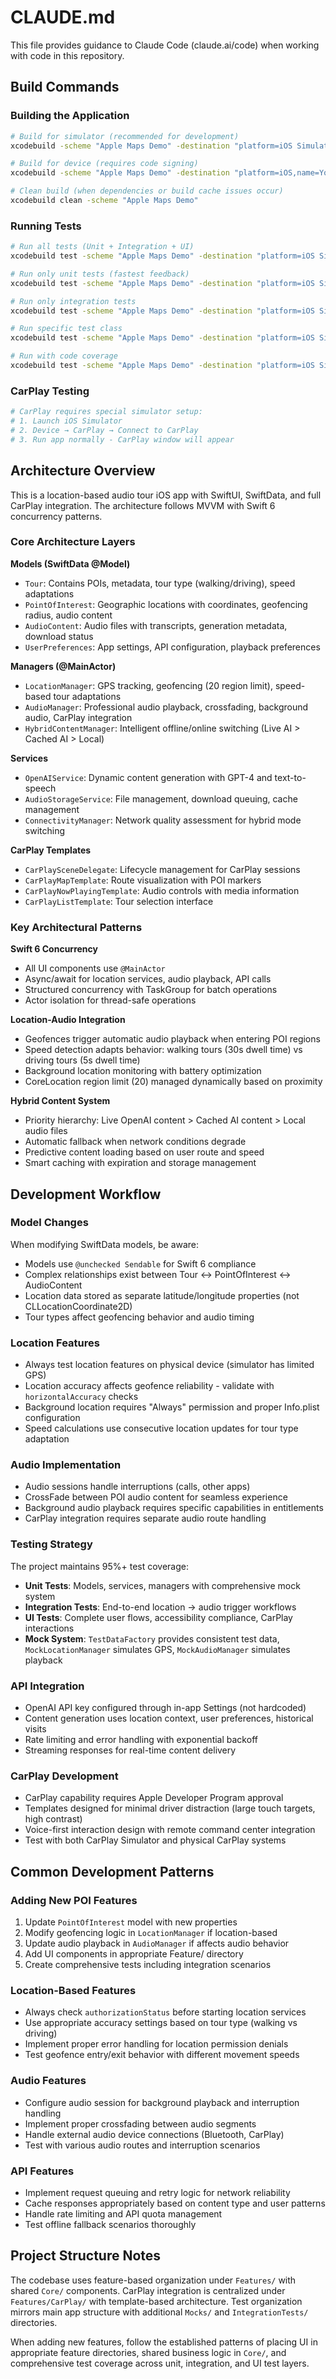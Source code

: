 # CLAUDE.md

This file provides guidance to Claude Code (claude.ai/code) when working with code in this repository.

## Build Commands

### Building the Application
```bash
# Build for simulator (recommended for development)
xcodebuild -scheme "Apple Maps Demo" -destination "platform=iOS Simulator,name=iPhone 16" build

# Build for device (requires code signing)
xcodebuild -scheme "Apple Maps Demo" -destination "platform=iOS,name=Your Device Name" build

# Clean build (when dependencies or build cache issues occur)
xcodebuild clean -scheme "Apple Maps Demo"
```

### Running Tests
```bash
# Run all tests (Unit + Integration + UI)
xcodebuild test -scheme "Apple Maps Demo" -destination "platform=iOS Simulator,name=iPhone 16"

# Run only unit tests (fastest feedback)
xcodebuild test -scheme "Apple Maps Demo" -destination "platform=iOS Simulator,name=iPhone 16" -only-testing:Apple_Maps_DemoTests

# Run only integration tests
xcodebuild test -scheme "Apple Maps Demo" -destination "platform=iOS Simulator,name=iPhone 16" -only-testing:Apple_Maps_DemoTests/LocationAudioIntegrationTests

# Run specific test class
xcodebuild test -scheme "Apple Maps Demo" -destination "platform=iOS Simulator,name=iPhone 16" -only-testing:Apple_Maps_DemoTests/TourTests

# Run with code coverage
xcodebuild test -scheme "Apple Maps Demo" -destination "platform=iOS Simulator,name=iPhone 16" -enableCodeCoverage YES
```

### CarPlay Testing
```bash
# CarPlay requires special simulator setup:
# 1. Launch iOS Simulator
# 2. Device → CarPlay → Connect to CarPlay
# 3. Run app normally - CarPlay window will appear
```

## Architecture Overview

This is a location-based audio tour iOS app with SwiftUI, SwiftData, and full CarPlay integration. The architecture follows MVVM with Swift 6 concurrency patterns.

### Core Architecture Layers

**Models (SwiftData @Model)**
- `Tour`: Contains POIs, metadata, tour type (walking/driving), speed adaptations
- `PointOfInterest`: Geographic locations with coordinates, geofencing radius, audio content
- `AudioContent`: Audio files with transcripts, generation metadata, download status
- `UserPreferences`: App settings, API configuration, playback preferences

**Managers (@MainActor)**
- `LocationManager`: GPS tracking, geofencing (20 region limit), speed-based tour adaptations
- `AudioManager`: Professional audio playback, crossfading, background audio, CarPlay integration
- `HybridContentManager`: Intelligent offline/online switching (Live AI > Cached AI > Local)

**Services**
- `OpenAIService`: Dynamic content generation with GPT-4 and text-to-speech
- `AudioStorageService`: File management, download queuing, cache management
- `ConnectivityManager`: Network quality assessment for hybrid mode switching

**CarPlay Templates**
- `CarPlaySceneDelegate`: Lifecycle management for CarPlay sessions
- `CarPlayMapTemplate`: Route visualization with POI markers
- `CarPlayNowPlayingTemplate`: Audio controls with media information
- `CarPlayListTemplate`: Tour selection interface

### Key Architectural Patterns

**Swift 6 Concurrency**
- All UI components use `@MainActor`
- Async/await for location services, audio playback, API calls
- Structured concurrency with TaskGroup for batch operations
- Actor isolation for thread-safe operations

**Location-Audio Integration**
- Geofences trigger automatic audio playback when entering POI regions
- Speed detection adapts behavior: walking tours (30s dwell time) vs driving tours (5s dwell time)
- Background location monitoring with battery optimization
- CoreLocation region limit (20) managed dynamically based on proximity

**Hybrid Content System**
- Priority hierarchy: Live OpenAI content > Cached AI content > Local audio files
- Automatic fallback when network conditions degrade
- Predictive content loading based on user route and speed
- Smart caching with expiration and storage management

## Development Workflow

### Model Changes
When modifying SwiftData models, be aware:
- Models use `@unchecked Sendable` for Swift 6 compliance
- Complex relationships exist between Tour ↔ PointOfInterest ↔ AudioContent
- Location data stored as separate latitude/longitude properties (not CLLocationCoordinate2D)
- Tour types affect geofencing behavior and audio timing

### Location Features
- Always test location features on physical device (simulator has limited GPS)
- Location accuracy affects geofence reliability - validate with `horizontalAccuracy` checks
- Background location requires "Always" permission and proper Info.plist configuration
- Speed calculations use consecutive location updates for tour type adaptation

### Audio Implementation
- Audio sessions handle interruptions (calls, other apps)
- CrossFade between POI audio content for seamless experience  
- Background audio playback requires specific capabilities in entitlements
- CarPlay integration requires separate audio route handling

### Testing Strategy
The project maintains 95%+ test coverage:
- **Unit Tests**: Models, services, managers with comprehensive mock system
- **Integration Tests**: End-to-end location → audio trigger workflows
- **UI Tests**: Complete user flows, accessibility compliance, CarPlay interactions
- **Mock System**: `TestDataFactory` provides consistent test data, `MockLocationManager` simulates GPS, `MockAudioManager` simulates playback

### API Integration
- OpenAI API key configured through in-app Settings (not hardcoded)
- Content generation uses location context, user preferences, historical visits
- Rate limiting and error handling with exponential backoff
- Streaming responses for real-time content delivery

### CarPlay Development
- CarPlay capability requires Apple Developer Program approval
- Templates designed for minimal driver distraction (large touch targets, high contrast)
- Voice-first interaction design with remote command center integration
- Test with both CarPlay Simulator and physical CarPlay systems

## Common Development Patterns

### Adding New POI Features
1. Update `PointOfInterest` model with new properties
2. Modify geofencing logic in `LocationManager` if location-based
3. Update audio playback in `AudioManager` if affects audio behavior
4. Add UI components in appropriate Feature/ directory
5. Create comprehensive tests including integration scenarios

### Location-Based Features
- Always check `authorizationStatus` before starting location services
- Use appropriate accuracy settings based on tour type (walking vs driving)
- Implement proper error handling for location permission denials
- Test geofence entry/exit behavior with different movement speeds

### Audio Features
- Configure audio session for background playback and interruption handling
- Implement proper crossfading between audio segments
- Handle external audio device connections (Bluetooth, CarPlay)
- Test with various audio routes and interruption scenarios

### API Features
- Implement request queuing and retry logic for network reliability
- Cache responses appropriately based on content type and user patterns
- Handle rate limiting and API quota management
- Test offline fallback scenarios thoroughly

## Project Structure Notes

The codebase uses feature-based organization under `Features/` with shared `Core/` components. CarPlay integration is centralized under `Features/CarPlay/` with template-based architecture. Test organization mirrors main app structure with additional `Mocks/` and `IntegrationTests/` directories.

When adding new features, follow the established patterns of placing UI in appropriate feature directories, shared business logic in `Core/`, and comprehensive test coverage across unit, integration, and UI test layers.